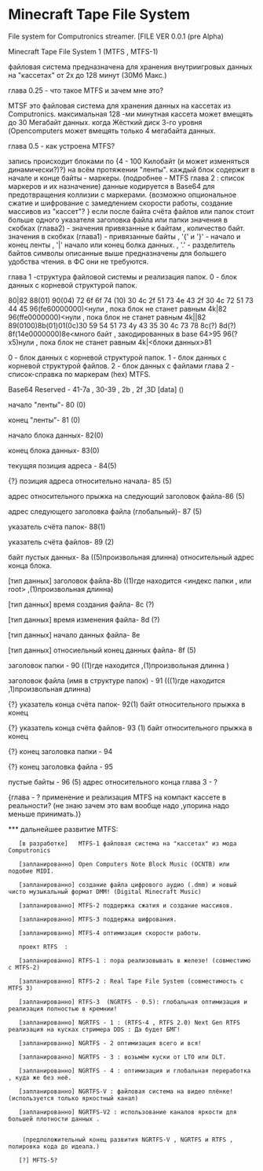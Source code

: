 # Minecraft Tape File System
 File system for Computronics streamer.  [FILE VER 0.0.1 (pre Alpha)
 
 Minecraft Tape File System 1 (MTFS , MTFS-1)

файловая система предназначена для хранения внутриигровых данных на "кассетах" от 2х до 128 минут (30Мб Макс.)


глава 0.25 - что такое MTFS и зачем мне это?

MTSF это файловая система для хранения данных на кассетах из Computronics. 
максимальная 128 -ми минутная кассета может вмещять до 30 Мегабайт данных. когда Жёсткий диск 3-го уровня (Opencomputers может вмещять только 4 мегабайта данных.


глава 0.5 - как устроена MTFS?
 
запись происходит блоками по {4 - 100 Килобайт (и может изменяться динамически?)?} на всём протяжении "ленты". каждый блок содержит в начале и конце байты - маркеры. (подробнее - MTFS глава 2 : список маркеров и их назначение) данные кодируется в Base64 для предотвращения коллизии с маркерами. {возможно опциональное сжатие и шифрование с замедлением скорости работы, создание массивов из "кассет"? }
если после байта счёта файлов или папок стоит больше одного указателя заголовка файла или папки 
значения в скобках (глава2) - значения привязанные к байтам , количество байт.
значения в скобках (глава1) - привязанные байты , '{' и '}' - начало и конец ленты , '|' начало или конец болка данных. , '.' - разделитель байтов 
символы описанные выше предназначены для большего удобства чтения. в ФС они не требуются. 

глава 1 -структура файловой системы и реализация папок.
       0 - блок данных с корневой структурой папок.                                                                                                                                                                                                                                                                                                                                                                                                                                                                                        
 
 80|82 88(01) 90(04) 72 6f 6f 74 (10) 30 4c 2f 51 73 4e 43 2f 30 4c 72 51 73 44 45 96(fe60000000)<нули , пока блок не станет равным 4k|82 96(ffe0000000)<нули , пока блок не станет равным 4k||82 89(0100)8b(01)01(0с)30 59 54 51 73 4у 43 35 30 4с 73 78 8с(?) 8d(?) 8f(14e0000000)8e<много байт , закодированных в base 64>95 96(?x5)нули , пока блок не станет равным 4k|<блоки данных>81


 0 - блок данных с корневой структурой папок.
 1 - блок данных с корневой структурой файлов. 
 2 - блок данных c файлами 
глава 2 - список-справка по маркерам (hex) MTFS.

Base64 Reserved - 41-7a , 30-39 , 2b , 2f ,3D [data]    ()


начало "ленты"- 80 (0)

конец "ленты"- 81  (0)

начало блока данных- 82(0)

конец блока данных- 83(0)

текущяя позиция адреса - 84(5)

{?} позиция адреса относительно начала- 85 (5)

адрес относительного прыжка на следующий заголовок файла-86 (5)

адрес следующего заголовка файла (глобальный)- 87 (5)

указатель счёта папок- 88(1)

указатель счёта файлов- 89 (2) 

байт пустых данных- 8a  ((5)произвольная длинна) относительный адрес конца блока.


[тип данных] заголовок файла-8b ((1)где находится <индекс папки , или root> ,(1)произвольная длинна)

[тип данных] время создания файла- 8c (?)

[тип данных] время изменения файла- 8d (?)

[тип данных] начало данных файла- 8e

[тип данных] относиельный конец данных файла- 8f (5)

заголовок папки - 90 ((1)где находится ,(1)произвольная длинна )

заголовок файла (имя в структуре папок) - 91 (((1)где находится ,1)произвольная длинна)

{?} указатель конца счёта папок- 92(1) байт относительного прыжка в конец 

{?} указатель конца счёта файлов- 93 (1) байт относительного прыжка в конец 

{?} конец заголовка папки - 94

{?} конец заголовка файла - 95 

пустые байты - 96 (5) адрес относительного конца
глава 3 - ?







{глава - ? применение и реализация MTFS на компакт кассете в реальности? (не знаю зачем это вам вообще надо ,упорина надо меньше принимать.)}  

*** дальнейшее развитие MTFS: 

       [в разработке]   MTFS-1 файловая система на "кассетах" из мода Computronics
	   
       [запланированно] Open Computers Note Block Music (OCNTB) или подобие MIDI.
		
       [запланированно] создание файла цифрового аудио (.dmm) и новый чисто музыкальный формат DMM! (Digital Minecraft Music)
		
       [запланированно] MTFS-2 поддержка сжатия и создание массивов.
	   
       [запланированно] MTFS-3 поддержка шифрования.
	   
       [запланированно] MTFS-4 оптимизация скорости работы. 
	   
	   проект RTFS  : 
	   
       [запланированно] RTFS-1 : пора реализовывать в железе! (совместимо с MTFS-2)
	   
       [запланированно] RTFS-2 : Real Tape File System (совместимость с MTFS 3)
	   
       [запланированно] RTFS-3  (NGRTFS - 0.5): глобальная оптимизация и реализация полностью в кремнии!
	   
       [запланированно] NGRTFS - 1 : (RTFS-4 , RTFS 2.0) Next Gen RTFS реализация на кусках стримера DDS : Да будет БМГ!
	   
       [запланированно] NGRTFS - 2 оптимизация всего и вся! 
	   
       [запланированно] NGRTFS - 3 : возьмём куски от LTO или DLT. 
	   
       [запланированно] NGRTFS - 4 : оптимизация и глобальная переработка , куда же без неё.
	   
       [запланированно] NGRTFS-V : файловая система на видео плёнке! (используется только яркостный канал)
	   
       [запланированно] NGRTFS-V2 : использование каналов яркости для большей плотности данных .
       
       
        (предположительный конец развития NGRTFS-V , NGRTFS и RTFS , полировка кода до идеала.) 
		  
	   [?] MFTS-5? 
